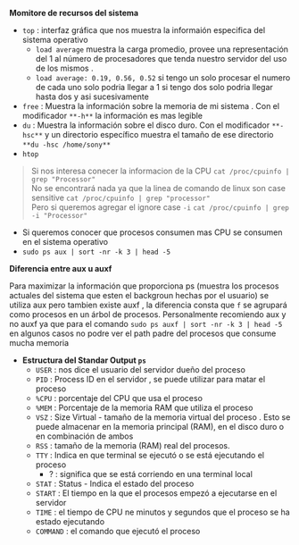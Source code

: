 **Momitore de recursos del sistema**

- `top` : interfaz gráfica que nos muestra la informaión especifica del sistema operativo
    - `load average` muestra la carga promedio, provee una representación del 1 al número de 
        procesadores que tenda nuestro servidor del uso de los mismos .
    - `load average: 0.19, 0.56, 0.52` si tengo un solo procesar el numero de cada uno solo podria llegar a 1
        si tengo dos solo podria llegar hasta dos y asi sucesivamente
- `free` : Muestra la información sobre la memoria de mi sistema . Con el modificador `**-h**` la
    información es mas legible
- `du` : Muestra la información sobre el disco duro. Con el modificador `**-hsc**` y un directorio específico
    muestra el tamaño de ese directorio `**du -hsc /home/sony**`
- `htop`

> Si nos interesa conecer la informacion de la CPU `cat /proc/cpuinfo | grep "Processor"` <br>
> No se encontrará nada ya que la linea de comando de linux son case sensitive  `cat /proc/cpuinfo | grep "processor"` <br>
> Pero si queremos agregar el ignore case `-i` `cat /proc/cpuinfo | grep -i "Processor"`

- Si queremos conocer que procesos consumen mas CPU se consumen en el sistema operativo
- `sudo ps aux | sort -nr -k 3 | head -5`

**Diferencia entre aux u auxf**

Para maximizar la información que proporciona ps (muestra los procesos actuales del sistema que esten el backgroun hechas por el usuario) se utiliza aux
pero tambien existe auxf , la diferencia consta que `f` se agrupará como procesos en un árbol de procesos. Personalmente recomiendo aux y no auxf
ya que para el comando `sudo ps auxf | sort -nr -k 3 | head -5` en algunos casos no podre ver el path padre del procesos que consume mucha memoria

- **Estructura del Standar Output `ps`**
    - `USER` : nos dice el usuario del servidor dueño del proceso
    - `PID` : Process ID en el servidor , se puede utilizar para matar el proceso
    - `%CPU` : porcentaje del CPU que usa el proceso
    - `%MEM` : Porcentaje de la memoria RAM que utiliza el proceso
    - `VSZ` : Size Virtual - tamaño de la memoria virtual del proceso . Esto se puede almacenar en la memoria principal (RAM), en el disco duro o en combinación de ambos
    - `RSS` : tamaño de la memoria (RAM) real del procesos. 
    - `TTY` : Indica en que terminal se ejecutó o se está ejecutando el proceso
        - ? : significa que se está corriendo en una terminal local
    - `STAT` : Status - Indica el estado del proceso
    - `START` : El tiempo en la que el procesos empezó a ejecutarse en el servidor
    - `TIME` : el tiempo de CPU ne minutos y segundos que el proceso se ha estado ejecutando
    - `COMMAND` : el comando que ejecutó el proceso
